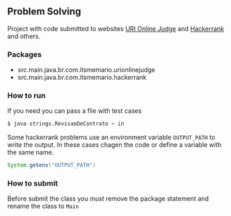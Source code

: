 ## Problem Solving

Project with code submitted to websites [URI Online Judge](https://www.urionlinejudge.com.br) and [Hackerrank](https://www.hackerrank.com) and others.

### Packages

* src.main.java.br.com.itsmemario.urionlinejudge
* src.main.java.br.com.itsmemario.hackerrank

### How to run 
If you need you can pass a file with test cases

```sh
$ java strings.RevisaoDeContrato < in
```

Some hackerrank problems use an environment variable `OUTPUT_PATH` to write the output. In these cases chagen the code or define a variable with the same name.
```java
System.getenv("OUTPUT_PATH")
```

### How to submit

Before submit the class you *must* remove the package statement and rename the class to `Main`


